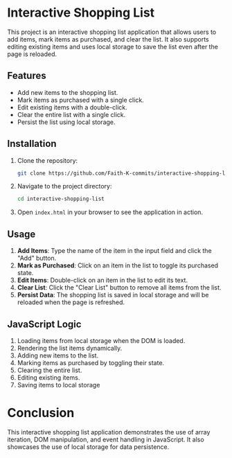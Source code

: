 # Interactive Shopping List

This project is an interactive shopping list application that allows users to add items, mark items as purchased, and clear the list. It also supports editing existing items and uses local storage to save the list even after the page is reloaded.

## Features

- Add new items to the shopping list.
- Mark items as purchased with a single click.
- Edit existing items with a double-click.
- Clear the entire list with a single click.
- Persist the list using local storage.

## Installation

1. Clone the repository:
    ```bash
    git clone https://github.com/Faith-K-commits/interactive-shopping-list.git
    ```
2. Navigate to the project directory:
    ```bash
    cd interactive-shopping-list
    ```
3. Open `index.html` in your browser to see the application in action.

## Usage

1. **Add Items**: Type the name of the item in the input field and click the "Add" button.
2. **Mark as Purchased**: Click on an item in the list to toggle its purchased state.
3. **Edit Items**: Double-click on an item in the list to edit its text.
4. **Clear List**: Click the "Clear List" button to remove all items from the list.
5. **Persist Data**: The shopping list is saved in local storage and will be reloaded when the page is refreshed.

## JavaScript Logic

1. Loading items from local storage when the DOM is loaded.
2. Rendering the list items dynamically.
3. Adding new items to the list.
4. Marking items as purchased by toggling their state.
5. Clearing the entire list.
6. Editing existing items.
7. Saving items to local storage

# Conclusion

This interactive shopping list application demonstrates the use of array iteration, DOM manipulation, and event handling in JavaScript. It also showcases the use of local storage for data persistence.
